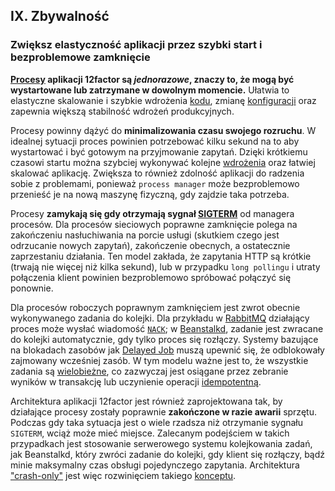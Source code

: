 ## IX. Zbywalność
### Zwiększ elastyczność aplikacji przez szybki start i bezproblemowe zamknięcie

**[Procesy](./processes) aplikacji 12factor są *jednorazowe*, znaczy to, że mogą być wystartowane lub zatrzymane w dowolnym momencie.** Ułatwia to elastyczne skalowanie i szybkie wdrożenia [kodu](./codebase), zmianę [konfiguracji](./config) oraz zapewnia większą stabilność wdrożeń produkcyjnych.

Procesy powinny dążyć do **minimalizowania czasu swojego rozruchu**. W idealnej sytuacji proces powinien potrzebować kilku sekund na to aby wystartować i być gotowym na przyjmowanie zapytań. Dzięki krótkiemu czasowi startu można szybciej wykonywać kolejne [wdrożenia](./build-release-run) oraz łatwiej skalować aplikację. Zwiększa to również zdolność aplikacji do radzenia sobie z problemami, ponieważ `process manager` może bezproblemowo przenieść je na nową maszynę fizyczną, gdy zajdzie taka potrzeba.

Procesy **zamykają się gdy otrzymają sygnał [SIGTERM](http://en.wikipedia.org/wiki/SIGTERM)** od managera procesów. Dla procesów sieciowych poprawne zamknięcie polega na zakończeniu nasłuchiwania na porcie usługi (skutkiem czego jest odrzucanie nowych zapytań), zakończenie obecnych, a ostatecznie zaprzestaniu działania. Ten model zakłada, że zapytania HTTP są krótkie (trwają nie więcej niż kilka sekund), lub w przypadku `long pollingu` i utraty połączenia klient powinien bezproblemowo spróbować połączyć się ponownie.

Dla procesów roboczych poprawnym zamknięciem jest zwrot obecnie wykonywanego zadania do kolejki. Dla przykładu w [RabbitMQ](http://www.rabbitmq.com/) działający proces może wysłać wiadomość [`NACK`](http://www.rabbitmq.com/amqp-0-9-1-quickref.html#basic.nack); w [Beanstalkd](https://beanstalkd.github.io), zadanie jest zwracane do kolejki automatycznie, gdy tylko proces się rozłączy. Systemy bazujące na blokadach zasobów jak [Delayed Job](https://github.com/collectiveidea/delayed_job#readme) muszą upewnić się, że odblokowały zajmowany wcześniej zasób. W tym modelu ważne jest to, że wszystkie zadania są [wielobieżne](http://pl.wikipedia.org/wiki/Wielobieżność), co zazwyczaj jest osiągane przez zebranie wyników w transakcję lub uczynienie operacji [idempotentną](http://pl.wikipedia.org/wiki/Idempotentno%C5%9B%C4%87).

Architektura aplikacji 12factor jest również zaprojektowana tak, by działające procesy zostały poprawnie **zakończone w razie awarii** sprzętu. Podczas gdy taka sytuacja jest o wiele rzadsza niż otrzymanie sygnału `SIGTERM`, wciąż może mieć miejsce. Zalecanym podejściem w takich przypadkach jest stosowanie serwerowego systemu kolejkowania zadań, jak Beanstalkd, który zwróci zadanie do kolejki, gdy klient się rozłączy, bądź minie maksymalny czas obsługi pojedynczego zapytania. Architektura ["crash-only"](http://lwn.net/Articles/191059/) jest więc rozwinięciem takiego [konceptu](http://docs.couchdb.org/en/latest/intro/overview.html).


